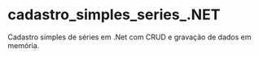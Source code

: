 # cadastro_simples_series_.NET

Cadastro simples de séries em .Net com CRUD e gravação de dados em memória.
